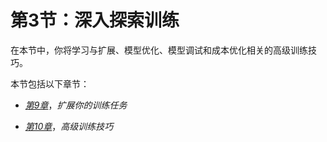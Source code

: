 # 第3节：深入探索训练

在本节中，你将学习与扩展、模型优化、模型调试和成本优化相关的高级训练技巧。

本节包括以下章节：

+   [*第9章*](B17705_09_Final_JM_ePub.xhtml#_idTextAnchor168)，*扩展你的训练任务*

+   [*第10章*](B17705_10_Final_JM_ePub.xhtml#_idTextAnchor206)，*高级训练技巧*
